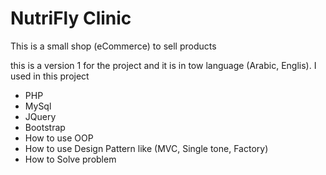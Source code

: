 # NutriFly Clinic
This is a small shop (eCommerce) to sell products

this is a version 1 for the project and it is in tow language (Arabic, Englis).
I used in this project 
- PHP
- MySql
- JQuery 
- Bootstrap
- How to use OOP
- How to use Design Pattern like (MVC, Single tone, Factory)
- How to Solve problem
